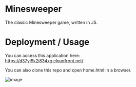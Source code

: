 # Minesweeper

The classic Minesweeper game, written in JS.

# Deployment / Usage

You can access this application here:
https://d37yj9k2i834xg.cloudfront.net/

You can also clone this repo and open home.html in a browser.


![image](https://user-images.githubusercontent.com/16928672/135676929-0e1e5a70-ca77-4376-b93d-eb4d5eacb969.png)
